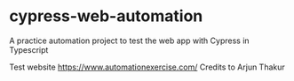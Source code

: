 # cypress-web-automation
A practice automation project to test the web app with Cypress in Typescript

Test website https://www.automationexercise.com/
Credits to Arjun Thakur